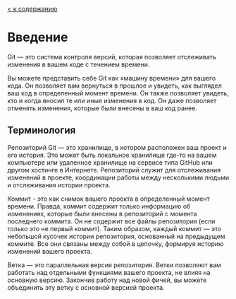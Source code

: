 [< к содержанию](/README.md)

# Введение

Git — это система контроля версий, которая позволяет отслеживать изменения в вашем коде с течением времени.

Вы можете представить себе Git как «машину времени» для вашего кода. Он позволяет вам вернуться в прошлое и увидеть, как выглядел ваш код в определенный момент времени. Он также позволяет увидеть, кто и когда вносил те или иные изменения в код. Он даже позволяет отменять изменения, которые были внесены в ваш код ранее.

## Терминология
Репозиторий Git — это хранилище, в котором расположен ваш проект и его история. Это может быть локальное хранилище где-то на вашем компьютере или удаленное хранилище на сервисе типа GitHub или другом хостинге в Интернете. Репозиторий служит для отслеживания изменений в проекте, координации работы между несколькими людьми и отслеживания истории проекта.

Коммит - это как снимок вашего проекта в определенный момент времени. Правда, коммит содержит только информацию об изменениях, которые были внесены в репозиторий с момента последнего коммита. Он не содержит все файлы репозитория (если только это не первый коммит). Таким образом, каждый коммит — это небольшой кусочек истории репозитория, основанный на предыдущем коммите. Все они связаны между собой в цепочку, формируя историю изменений вашего проекта.

Ветка — это параллельная версия репозитория. Ветки позволяют вам работать над отдельными функциями вашего проекта, не влияя на основную версию. Закончив работу над новой фичей, вы можете объединить эту ветку с основной версией проекта.

